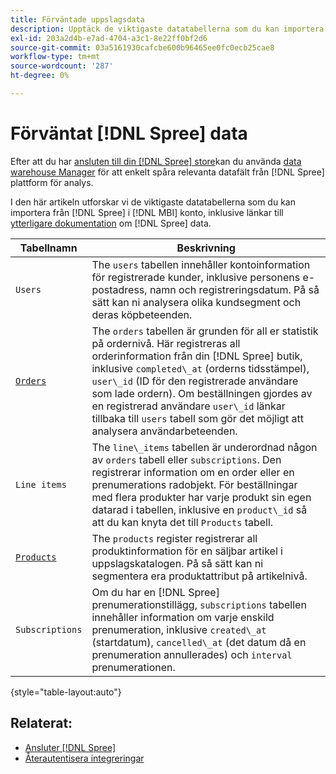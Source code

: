 ```yaml
---
title: Förväntade uppslagsdata
description: Upptäck de viktigaste datatabellerna som du kan importera från Spree till [!DNL MBI] konto.
exl-id: 203a2d4b-e7ad-4704-a3c1-8e22ff0bf2d6
source-git-commit: 03a5161930cafcbe600b96465ee0fc0ecb25cae8
workflow-type: tm+mt
source-wordcount: '287'
ht-degree: 0%

---
```


# Förväntat [!DNL Spree] data

Efter att du har [ansluten till din [!DNL Spree] store](../../../data-analyst/importing-data/integrations/spree.md)kan du använda [data warehouse Manager](../../data-warehouse-mgr/tour-dwm.md) för att enkelt spåra relevanta datafält från [!DNL Spree] plattform för analys.

I den här artikeln utforskar vi de viktigaste datatabellerna som du kan importera från [!DNL Spree] i [!DNL MBI] konto, inklusive länkar till [ytterligare dokumentation](https://guides.spreecommerce.org/developer/addresses.html#address) om [!DNL Spree] data.

| **Tabellnamn** | **Beskrivning** |
|-----|-----|
| `Users` | The `users` tabellen innehåller kontoinformation för registrerade kunder, inklusive personens e-postadress, namn och registreringsdatum. På så sätt kan ni analysera olika kundsegment och deras köpbeteenden. |
| [`Orders`](https://guides.spreecommerce.org/developer/orders.html#overview) | The `orders` tabellen är grunden för all er statistik på ordernivå. Här registreras all orderinformation från din [!DNL Spree] butik, inklusive `completed\_at` (orderns tidsstämpel), `user\_id` (ID för den registrerade användare som lade ordern). Om beställningen gjordes av en registrerad användare `user\_id` länkar tillbaka till `users` tabell som gör det möjligt att analysera användarbeteenden. |
| `Line items` | The `line\_items` tabellen är underordnad någon av `orders` tabell eller `subscriptions`. Den registrerar information om en order eller en prenumerations radobjekt. För beställningar med flera produkter har varje produkt sin egen datarad i tabellen, inklusive en `product\_id` så att du kan knyta det till `Products` tabell. |
| [`Products`](https://guides.spreecommerce.com/developer/products.html#overview) | The `products` register registrerar all produktinformation för en säljbar artikel i uppslagskatalogen. På så sätt kan ni segmentera era produktattribut på artikelnivå. |
| `Subscriptions` | Om du har en [!DNL Spree] prenumerationstillägg, `subscriptions` tabellen innehåller information om varje enskild prenumeration, inklusive `created\_at` (startdatum), `cancelled\_at` (det datum då en prenumeration annullerades) och `interval` prenumerationen. |

{style=&quot;table-layout:auto&quot;}

## Relaterat:

* [Ansluter [!DNL Spree]](../integrations/spree.md)
* [Återautentisera integreringar](https://support.magento.com/hc/en-us/articles/360016733151)
